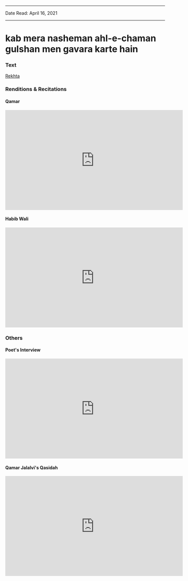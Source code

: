 ***
Date Read: April 16, 2021
***

# kab mera nasheman ahl-e-chaman gulshan men gavara karte hain

### Text
[Rekhta](https://www.rekhta.org/ghazals/kab-meraa-nasheman-ahl-e-chaman-gulshan-men-gavaaraa-karte-hain-qamar-jalalvi-ghazals?lang=ur)

### Renditions & Recitations

#### Qamar

<iframe width="560" height="315" src="https://www.youtube.com/embed/5N8QWBj-Dx8" title="YouTube video player" frameborder="0" allow="accelerometer; autoplay; clipboard-write; encrypted-media; gyroscope; picture-in-picture" allowfullscreen></iframe>

#### Habib Wali

<iframe width="560" height="315" src="https://www.youtube.com/embed/honVlFqeL4M" title="YouTube video player" frameborder="0" allow="accelerometer; autoplay; clipboard-write; encrypted-media; gyroscope; picture-in-picture" allowfullscreen></iframe>

### Others

#### Poet's Interview

<iframe width="560" height="315" src="https://www.youtube.com/embed/mJDpD_iLda4" title="YouTube video player" frameborder="0" allow="accelerometer; autoplay; clipboard-write; encrypted-media; gyroscope; picture-in-picture" allowfullscreen></iframe>

#### Qamar Jalalvi's Qasidah

<iframe width="560" height="315" src="https://www.youtube.com/embed/b9WU8GD3kiE" title="YouTube video player" frameborder="0" allow="accelerometer; autoplay; clipboard-write; encrypted-media; gyroscope; picture-in-picture" allowfullscreen></iframe>

